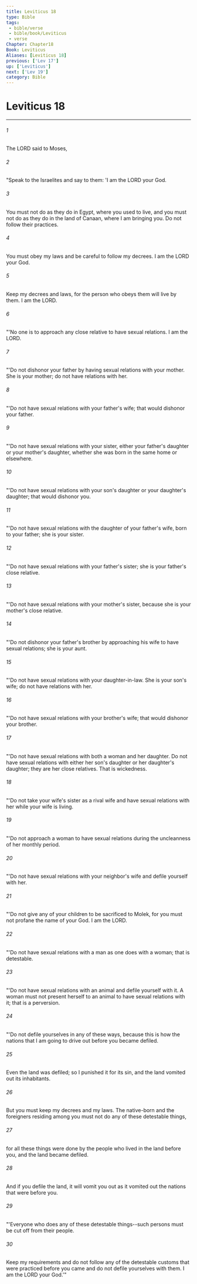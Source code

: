 ```yaml
---
title: Leviticus 18
type: Bible
tags:
 - bible/verse
 - bible/book/Leviticus
 - verse
Chapter: Chapter18
Book: Leviticus
Aliases: [Leviticus 18]
previous: ['Lev 17']
up: ['Leviticus']
next: ['Lev 19']
category: Bible
---
```

# Leviticus 18

***


###### 1 
The LORD said to Moses, 

###### 2 
"Speak to the Israelites and say to them: 'I am the LORD your God. 

###### 3 
You must not do as they do in Egypt, where you used to live, and you must not do as they do in the land of Canaan, where I am bringing you. Do not follow their practices. 

###### 4 
You must obey my laws and be careful to follow my decrees. I am the LORD your God. 

###### 5 
Keep my decrees and laws, for the person who obeys them will live by them. I am the LORD. 

###### 6 
"'No one is to approach any close relative to have sexual relations. I am the LORD. 

###### 7 
"'Do not dishonor your father by having sexual relations with your mother. She is your mother; do not have relations with her. 

###### 8 
"'Do not have sexual relations with your father's wife; that would dishonor your father. 

###### 9 
"'Do not have sexual relations with your sister, either your father's daughter or your mother's daughter, whether she was born in the same home or elsewhere. 

###### 10 
"'Do not have sexual relations with your son's daughter or your daughter's daughter; that would dishonor you. 

###### 11 
"'Do not have sexual relations with the daughter of your father's wife, born to your father; she is your sister. 

###### 12 
"'Do not have sexual relations with your father's sister; she is your father's close relative. 

###### 13 
"'Do not have sexual relations with your mother's sister, because she is your mother's close relative. 

###### 14 
"'Do not dishonor your father's brother by approaching his wife to have sexual relations; she is your aunt. 

###### 15 
"'Do not have sexual relations with your daughter-in-law. She is your son's wife; do not have relations with her. 

###### 16 
"'Do not have sexual relations with your brother's wife; that would dishonor your brother. 

###### 17 
"'Do not have sexual relations with both a woman and her daughter. Do not have sexual relations with either her son's daughter or her daughter's daughter; they are her close relatives. That is wickedness. 

###### 18 
"'Do not take your wife's sister as a rival wife and have sexual relations with her while your wife is living. 

###### 19 
"'Do not approach a woman to have sexual relations during the uncleanness of her monthly period. 

###### 20 
"'Do not have sexual relations with your neighbor's wife and defile yourself with her. 

###### 21 
"'Do not give any of your children to be sacrificed to Molek, for you must not profane the name of your God. I am the LORD. 

###### 22 
"'Do not have sexual relations with a man as one does with a woman; that is detestable. 

###### 23 
"'Do not have sexual relations with an animal and defile yourself with it. A woman must not present herself to an animal to have sexual relations with it; that is a perversion. 

###### 24 
"'Do not defile yourselves in any of these ways, because this is how the nations that I am going to drive out before you became defiled. 

###### 25 
Even the land was defiled; so I punished it for its sin, and the land vomited out its inhabitants. 

###### 26 
But you must keep my decrees and my laws. The native-born and the foreigners residing among you must not do any of these detestable things, 

###### 27 
for all these things were done by the people who lived in the land before you, and the land became defiled. 

###### 28 
And if you defile the land, it will vomit you out as it vomited out the nations that were before you. 

###### 29 
"'Everyone who does any of these detestable things--such persons must be cut off from their people. 

###### 30 
Keep my requirements and do not follow any of the detestable customs that were practiced before you came and do not defile yourselves with them. I am the LORD your God.'" 
